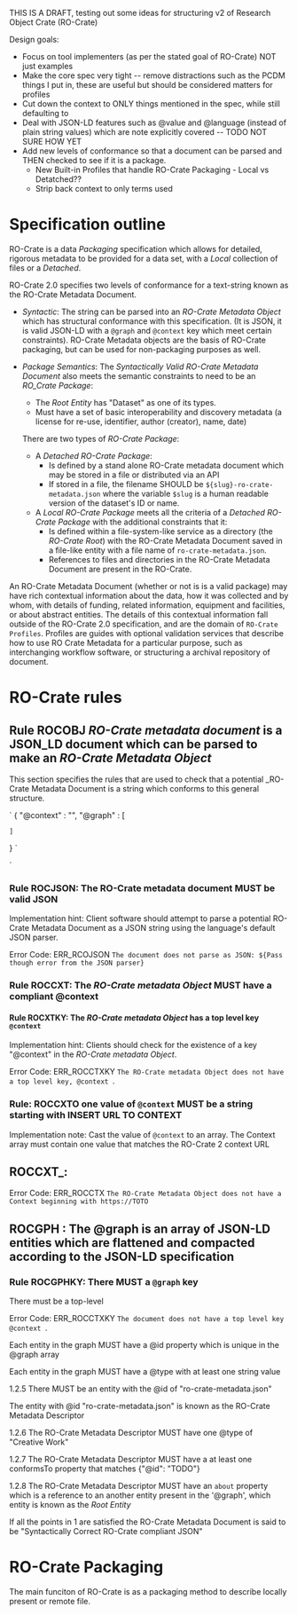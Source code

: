 
THIS IS A DRAFT, testing out some ideas for structuring v2 of Research Object Crate (RO-Crate)

Design goals:
-  Focus on tool implementers (as per the stated goal of RO-Crate) NOT just examples
-  Make the core spec very tight -- remove distractions such as the PCDM things I put in, these are useful but should be considered matters for profiles
-  Cut down the context to ONLY things mentioned in the spec, while still defaulting to 
- Deal with JSON-LD features such as @value and @language (instead of plain string values) which are note explicitly covered  -- TODO NOT SURE HOW YET
- Add new levels of conformance so that a document can be parsed and THEN checked to see if it is a package.
  - New Built-in Profiles that handle RO-Crate Packaging - Local vs Detatched??
  -  Strip back context to only terms used 


# Specification outline

RO-Crate is a data _Packaging_ specification which allows for detailed, rigorous metadata to be provided for a data set, with a _Local_ collection of files or a _Detached_. 

RO-Crate 2.0 specifies two levels of conformance for a text-string known as the RO-Crate Metadata Document.

- *Syntactic*: The string can be parsed into an _RO-Crate Metadata Object_ which has structural conformance with this specification. (It is JSON, it is valid JSON-LD with a `@graph` and `@context` key which meet certain constraints). RO-Crate Metadata objects are the basis of RO-Crate packaging, but can be used for non-packaging purposes as well.
- *Package Semantics*: The _Syntactically Valid RO-Crate Metadata Document_ also meets the semantic constraints to need to be an _RO_Crate Package_:
    - The _Root Entity_ has "Dataset" as one of its types.
    - Must have a set of basic interoperability and discovery metadata (a license for re-use, identifier, author (creator), name, date)

    There are two types of _RO-Crate Package_:
    -  A _Detached RO-Crate Package_:
        - Is defined by a stand alone RO-Crate metadata document which may be stored in a file or distributed via an API
        - If stored in a file, the filename SHOULD be `${slug}-ro-crate-metadata.json` where the variable `$slug` is a human readable version of the dataset's ID or name.
    -  A _Local RO-Crate Package_ meets all the criteria of a _Detached RO-Crate Package_ with the additional constraints that it:
       - Is defined within a file-system-like service as a directory (the _RO-Crate Root_) with the RO-Crate Metadata Document saved in a file-like entity with a file name of `ro-crate-metadata.json`.
       - References to files and directories in the RO-Crate Metadata Document are present in the RO-Crate.

An RO-Crate Metadata Document (whether or not is is a valid package) may have rich contextual information about the data, how it was collected  and by whom, with details of funding, related information, equipment and facilities, or about abstract entities.  The details of this contextual information fall outside of the RO-Crate 2.0 specification, and are the domain of `RO-Crate Profiles`. Profiles are guides with optional validation services that describe how to use RO Crate Metadata for a particular purpose, such as interchanging workflow software, or structuring a archival repository of document.


# RO-Crate rules

## Rule ROCOBJ _RO-Crate metadata document_ is a JSON_LD document which can be parsed to make an _RO-Crate Metadata Object_

This section specifies the rules that are used to check that a potential _RO-Crate Metadata Document is a string which conforms to this general structure.

`
{
    "@context" : "",
    "@graph" : [

    ]
}
`


`
### Rule ROCJSON: The RO-Crate metadata document MUST be valid JSON 

Implementation hint: Client software should attempt to parse a potential RO-Crate Metadata Document as a JSON string using the language's default JSON parser.

Error Code: ERR_RCOJSON `The document does not parse as JSON: ${Pass though error from the JSON parser}`


### Rule ROCCXT: The _RO-Crate metadata Object_ MUST have a  compliant @context 

#### Rule ROCXTKY: The _RO-Crate metadata Object_ has a top level key `@context`

Implementation hint: Clients should check for the existence of a key "@context" in the _RO-Crate metadata Object_.

Error Code: ERR_ROCCTXKY `The RO-Crate metadata Object does not have a top level key, @context `.




### Rule: ROCCXTO one value of `@context` MUST be a string starting with INSERT URL TO CONTEXT

Implementation note: Cast the value of `@context` to an array. The Context array must contain one value that matches the RO-Crate 2 context URL



## ROCCXT_: 

Error Code: ERR_ROCCTX `The RO-Crate Metadata Object does not have a Context beginning with https://TOTO`


## ROCGPH : The @graph is an array of JSON-LD entities which are flattened and compacted according to the JSON-LD specification

### Rule ROCGPHKY: There MUST  a `@graph` key

There must be a top-level

Error Code: ERR_ROCCTXKY `The document does not have a top level key @context `.


 Each entity in the graph MUST have a @id property which is unique in the @graph array

 Each entity in the graph MUST have a @type with at least one string value

1.2.5 There MUST be an entity with the @id of "ro-crate-metadata.json" 

The entity with @id "ro-crate-metadata.json"  is known as the RO-Crate Metadata Descriptor

1.2.6 The RO-Crate Metadata Descriptor MUST have one @type of "Creative Work"

1.2.7 The RO-Crate Metadata Descriptor MUST have a at least one conformsTo property that matches {"@id": "TODO"}

1.2.8 The RO-Crate Metadata Descriptor MUST have an `about` property which is a reference to an another entity present in the '@graph',  which entity is known as the  _Root Entity_


If all the points in 1 are satisfied the RO-Crate Metadata Document is said to be "Syntactically Correct RO-Crate compliant JSON"

# RO-Crate Packaging

The main funciton of RO-Crate is as a packaging method to describe locally present or remote file.


